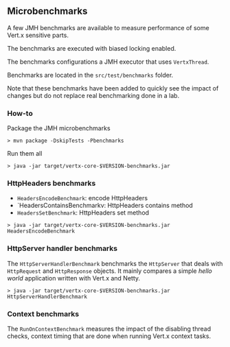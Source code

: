 ## Microbenchmarks

A few JMH benchmarks are available to measure performance of some Vert.x sensitive parts.

The benchmarks are executed with biased locking enabled.

The benchmarks configurations a JMH executor that uses `VertxThread`.

Benchmarks are located in the `src/test/benchmarks` folder.

Note that these benchmarks have been added to quickly see the impact of changes but do not replace real benchmarking
done in a lab.

### How-to

Package the JMH microbenchmarks

```
> mvn package -DskipTests -Pbenchmarks
```

Run them all

```
> java -jar target/vertx-core-$VERSION-benchmarks.jar
```

### HttpHeaders benchmarks

- `HeadersEncodeBenchmark`: encode HttpHeaders
- `HeadersContainsBenchmarkv: HttpHeaders contains method
- `HeadersSetBenchmark`: HttpHeaders set method

```
> java -jar target/vertx-core-$VERSION-benchmarks.jar HeadersEncodeBenchmark
```

### HttpServer handler benchmarks

The `HttpServerHandlerBenchmark` benchmarks the `HttpServer` that deals with `HttpRequest` and `HttpResponse`
 objects. It mainly compares a simple  _hello world_ application written with Vert.x and Netty.

```
> java -jar target/vertx-core-$VERSION-benchmarks.jar HttpServerHandlerBenchmark
```

### Context benchmarks

The `RunOnContextBenchmark` measures the impact of the disabling thread checks, context timing that are done
when running Vert.x context tasks.
